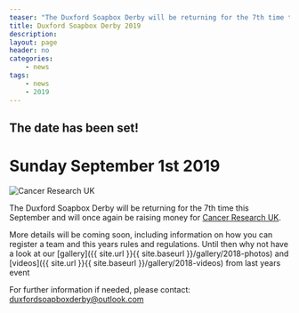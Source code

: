 ```yaml
---
teaser: "The Duxford Soapbox Derby will be returning for the 7th time this September and will once again be raising money for Cancer Research UK"
title: Duxford Soapbox Derby 2019
description:
layout: page
header: no
categories:
    - news
tags:
    - news
    - 2019
---
```


## The date has been set!

# Sunday September 1st 2019

![Cancer Research UK](http://www.cancerresearchuk.org/sites/all/themes/custom/cruk/logo.png)

The Duxford Soapbox Derby will be returning for the 7th time this September and will once again be raising money for [Cancer Research UK](https://www.cancerresearchuk.org).

More details will be coming soon, including information on how you can register a team and this years rules and regulations. Until then why not have a look at our [gallery]({{ site.url }}{{ site.baseurl }}/gallery/2018-photos) and [videos]({{ site.url }}{{ site.baseurl }}/gallery/2018-videos) from last years event

For further information if needed, please contact:
[duxfordsoapboxderby@outlook.com](mailto:duxfordsoapboxderby@outlook.com)
